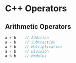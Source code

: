 # C++ Operators

## Arithmetic Operators
```cpp
a + b    // Addition
a - b    // Subtraction  
a * b    // Multiplication
a / b    // Division
a % b    // Modulus
